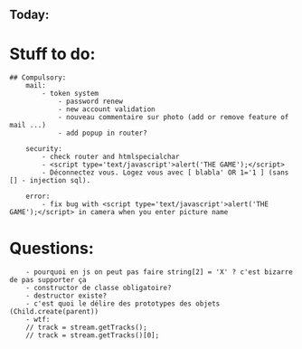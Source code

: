 ## Today:

# Stuff to do:
    ## Compulsory:
        mail:
            - token system
                - password renew
                - new account validation
                - nouveau commentaire sur photo (add or remove feature of mail ...)
                - add popup in router?
                
        security:
            - check router and htmlspecialchar
            - <script type='text/javascript'>alert('THE GAME');</script>
            - Déconnectez vous. Logez vous avec [ blabla' OR 1='1 ] (sans [] - injection sql).

        error:
            - fix bug with <script type='text/javascript'>alert('THE GAME');</script> in camera when you enter picture name


# Questions:
        - pourquoi en js on peut pas faire string[2] = 'X' ? c'est bizarre de pas supporter ça
        - constructor de classe obligatoire?
        - destructor existe?
        - c'est quoi le délire des prototypes des objets (Child.create(parent))
        - wtf:
        // track = stream.getTracks();
        // track = stream.getTracks()[0];
